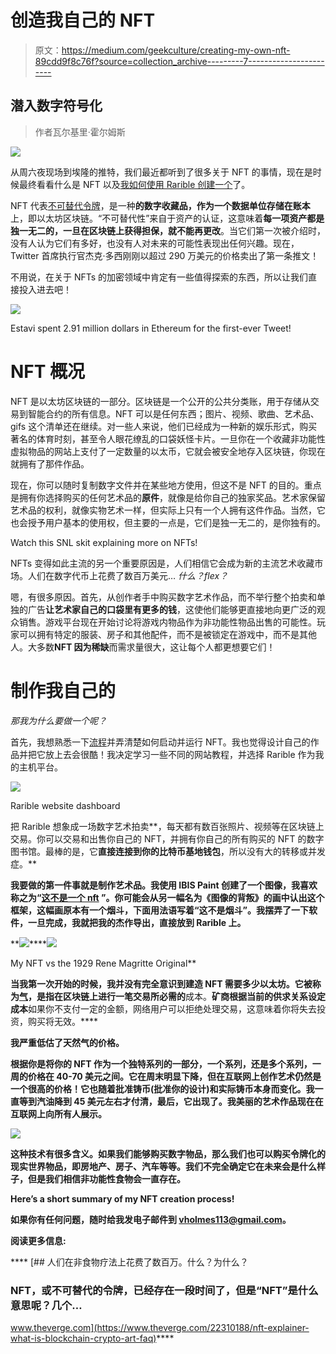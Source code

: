 # 创造我自己的 NFT

> 原文：<https://medium.com/geekculture/creating-my-own-nft-89cdd9f8c76f?source=collection_archive---------7----------------------->

## 潜入数字符号化

> 作者瓦尔基里·霍尔姆斯

![](img/d5dbd9951956669c1b9da3452014ffe1.png)

从周六夜现场到埃隆的推特，我们最近都听到了很多关于 NFT 的事情，现在是时候最终看看什么是 NFT 以及[我如何使用 Rarible 创建一个](https://www.coindesk.com/how-to-create-buy-sell-nfts)了。

NFT 代表[不可替代令牌](https://www.coindesk.com/what-are-nfts)，是一种**的数字收藏品，作为一个数据单位存储在账本**上，即以太坊区块链。“不可替代性”来自于资产的认证，这意味着**每一项资产都是独一无二的，一旦在区块链上获得担保，就不能再更改**。当它们第一次被介绍时，没有人认为它们有多好，也没有人对未来的可能性表现出任何兴趣。现在，Twitter 首席执行官杰克·多西刚刚以超过 290 万美元的价格卖出了第一条推文！

不用说，在关于 NFTs 的加密领域中肯定有一些值得探索的东西，所以让我们直接投入进去吧！

![](img/7a3c00f1fb25b1afeb121b4e08f187c3.png)

Estavi spent 2.91 million dollars in Ethereum for the first-ever Tweet!

# NFT 概况

NFT 是以太坊区块链的一部分。区块链是一个公开的公共分类账，用于存储从交易到智能合约的所有信息。NFT 可以是任何东西；图片、视频、歌曲、艺术品、gifs 这个清单还在继续。对一些人来说，他们已经成为一种新的娱乐形式，购买著名的体育时刻，甚至令人眼花缭乱的口袋妖怪卡片。一旦你在一个收藏非功能性虚拟物品的网站上支付了一定数量的以太币，它就会被安全地存入区块链，你现在就拥有了那件作品。

现在，你可以随时复制数字文件并在某些地方使用，但这不是 NFT 的目的。重点是拥有你选择购买的任何艺术品的**原件**，就像是给你自己的独家奖品。艺术家保留艺术品的权利，就像实物艺术一样，但实际上只有一个人拥有这件作品。当然，它也会授予用户基本的使用权，但主要的一点是，它们是独一无二的，是你独有的。

Watch this SNL skit explaining more on NFTs!

NFTs 变得如此主流的另一个重要原因是，人们相信它会成为新的主流艺术收藏市场。人们在数字代币上花费了数百万美元… *什么？flex？*

嗯，有很多原因。首先，从创作者手中购买数字艺术作品，而不举行整个拍卖和单独的广告**让艺术家自己的口袋里有更多的钱**，这使他们能够更直接地向更广泛的观众销售。游戏平台现在开始讨论将游戏内物品作为非功能性物品出售的可能性。玩家可以拥有特定的服装、房子和其他配件，而不是被锁定在游戏中，而不是其他人。大多数**NFT 因为稀缺**而需求量很大，这让每个人都更想要它们！

# 制作我自己的

*那我为什么要做一个呢？*

首先，我想熟悉一下[流程](https://www.youtube.com/watch?v=Gjo1hlIey9g)并弄清楚如何启动并运行 NFT。我也觉得设计自己的作品并把它放上去会很酷！我决定学习一些不同的网站教程，并选择 Rarible 作为我的主机平台。

![](img/8143c84cb4462cdaa0c8cd81a426e878.png)

Rarible website dashboard

把 Rarible 想象成一场数字艺术拍卖**，每天都有数百张照片、视频等在区块链上交易。你可以交易和出售你自己的 NFT，并拥有你自己的所有购买的 NFT 的数字图书馆。最棒的是，它**直接连接到你的比特币基地钱包**，所以没有大的转移或并发症。**

**我要做的第一件事就是制作艺术品。我使用 IBIS Paint 创建了一个图像，我喜欢称之为“[这不是一个 nft](https://rarible.com/token/0x60f80121c31a0d46b5279700f9df786054aa5ee5:901214:0xcf74a898dee7b9075051fecb59658f3e55b2cd5f?tab=details) ”。你可能会从另一幅名为《图像的背叛》的画中认出这个框架，这幅画原本有一个烟斗，下面用法语写着“这不是烟斗”。我摆弄了一下软件，一旦完成，我就把我的杰作导出，直接放到 Rarible 上。**

**![](img/c58c03231123773d58eb7702de4837f7.png)****![](img/a56829082cc020732582563c6a1d6261.png)

My NFT vs the 1929 Rene Magritte Original** 

**当我第一次开始的时候，我并没有完全意识到建造 NFT 需要多少以太坊。它被称为[气](https://www.investopedia.com/terms/g/gas-ethereum.asp)，是指在区块链上进行一笔交易所必需的**成本。**矿商根据当前的供求关系设定成本**如果你不支付一定的金额，网络用户可以拒绝处理交易，这意味着你将失去投资，购买将无效。****

****我严重低估了天然气的价格。****

****根据你是将你的 NFT 作为一个独特系列的一部分，一个系列，还是多个系列，一周的价格在 40-70 美元之间。它在周末明显下降，但在互联网上创作艺术仍然是一个很高的价格！它也随着批准铸币(批准你的设计)和实际铸币本身而变化。我一直等到汽油降到 45 美元左右才付清，最后，它出现了。我美丽的艺术作品现在在互联网上向所有人展示。****

****![](img/0270602dba8660bdd05150fa53f59ca2.png)****

****这种技术有很多含义。如果我们能够购买数字物品，那么我们也可以购买令牌化的现实世界物品，即房地产、房子、汽车等等。我们不完全确定它在未来会是什么样子，但是我们相信非功能性食物会一直存在。****

****Here’s a short summary of my NFT creation process!****

****如果你有任何问题，随时给我发电子邮件到 vholmes113@gmail.com。****

****阅读更多信息:****

****[](https://www.theverge.com/22310188/nft-explainer-what-is-blockchain-crypto-art-faq) [## 人们在非食物疗法上花费了数百万。什么？为什么？

### NFT，或不可替代的令牌，已经存在一段时间了，但是“NFT”是什么意思呢？几个…

www.theverge.com](https://www.theverge.com/22310188/nft-explainer-what-is-blockchain-crypto-art-faq)****